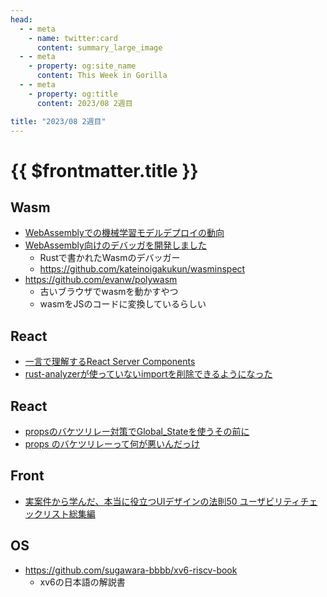 ```yaml
---
head:
  - - meta
    - name: twitter:card
      content: summary_large_image
  - - meta
    - property: og:site_name
      content: This Week in Gorilla
  - - meta
    - property: og:title
      content: 2023/08 2週目

title: "2023/08 2週目"
---
```


# {{ $frontmatter.title }}

## Wasm
- [WebAssemblyでの機械学習モデルデプロイの動向](https://www.tkat0.dev/posts/deploy-ml-as-wasm/)
- [WebAssembly向けのデバッガを開発しました](https://kateinoigakukun.hatenablog.com/entry/2020/02/29/134510)
	- Rustで書かれたWasmのデバッガー
	- https://github.com/kateinoigakukun/wasminspect
- https://github.com/evanw/polywasm
	- 古いブラウザでwasmを動かすやつ
	- wasmをJSのコードに変換しているらしい

## React
- [一言で理解するReact Server Components](https://zenn.dev/uhyo/articles/react-server-components-multi-stage)
- [rust-analyzerが使っていないimportを削除できるようになった](https://rust-analyzer.github.io//thisweek/2023/08/07/changelog-193.html)

## React
- [propsのバケツリレー対策でGlobal_Stateを使うその前に](https://speakerdeck.com/taro28/propsnohaketuriredui-ce-teglobal-statewoshi-usonoqian-ni)
- [props のバケツリレーって何が悪いんだっけ](https://scrapbox.io/fsubal/props_%E3%81%AE%E3%83%90%E3%82%B1%E3%83%84%E3%83%AA%E3%83%AC%E3%83%BC%E3%81%A3%E3%81%A6%E4%BD%95%E3%81%8C%E6%82%AA%E3%81%84%E3%82%93%E3%81%A0%E3%81%A3%E3%81%91)

## Front
- [実案件から学んだ、本当に役立つUIデザインの法則50 ユーザビリティチェックリスト総集編](https://note.com/i3design_design/n/na5bc07e4acb0)

## OS
- https://github.com/sugawara-bbbb/xv6-riscv-book
  - xv6の日本語の解説書
